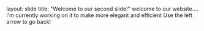 layout: slide
title: "Welcome to our second slide!"
welcome to our website....
i'm currently working on it to make more elegant and efficient
Use the left arrow to go back!
